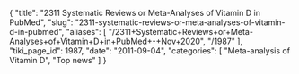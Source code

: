 {
  "title": "2311 Systematic Reviews or Meta-Analyses of Vitamin D in PubMed",
  "slug": "2311-systematic-reviews-or-meta-analyses-of-vitamin-d-in-pubmed",
  "aliases": [
    "/2311+Systematic+Reviews+or+Meta-Analyses+of+Vitamin+D+in+PubMed+-+Nov+2020",
    "/1987"
  ],
  "tiki_page_id": 1987,
  "date": "2011-09-04",
  "categories": [
    "Meta-analysis of Vitamin D",
    "Top news"
  ]
}

